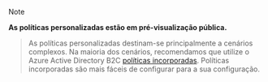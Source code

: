 > [!NOTE]
> **As políticas personalizadas estão em pré-visualização pública.**

> As políticas personalizadas destinam-se principalmente a cenários complexos. Na maioria dos cenários, recomendamos que utilize o Azure Active Directory B2C [políticas incorporadas](..\articles\active-directory-b2c\active-directory-b2c-reference-policies.md). Políticas incorporadas são mais fáceis de configurar para a sua configuração.

